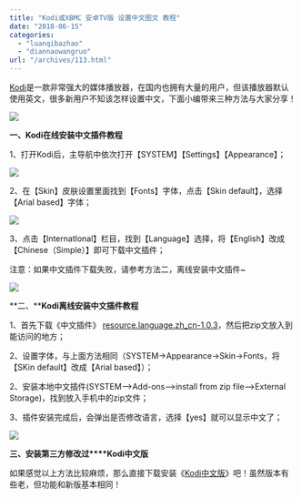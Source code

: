 ```yaml
---
title: "Kodi或XBMC 安卓TV版 设置中文图文 教程"
date: "2018-06-15"
categories: 
  - "luanqibazhao"
  - "diannaowangruo"
url: "/archives/113.html"
---
```


[Kodi](http://www.mz6.net/special/Kodi/)是一款非常强大的媒体播放器，在国内也拥有大量的用户，但该播放器默认使用英文，很多新用户不知该怎样设置中文，下面小编带来三种方法与大家分享！

![](https://img-cloud.zhoujie218.top/wp-content/uploads/2018/06/2016090209445254220180615.jpg)

**一、Kodi在线安装中文插件教程**

1、打开Kodi后，主导航中依次打开【SYSTEM】【Settings】【Appearance】；

![](https://img-cloud.zhoujie218.top/wp-content/uploads/2018/06/2016090209134428720180615.jpg)

2、在【Skin】皮肤设置里面找到【Fonts】字体，点击【Skin default】，选择【Arial based】字体；

![](https://img-cloud.zhoujie218.top/wp-content/uploads/2018/06/2016090209174524320180615.jpg)

3、点击【Internatlonal】栏目，找到【Language】选择，将【English】改成【Chinese（Simple）】即可下载中文插件；

注意：如果中文插件下载失败，请参考方法二，离线安装中文插件~

![](https://img-cloud.zhoujie218.top/wp-content/uploads/2018/06/2016090209203974120180615.jpg)

**二、****Kodi离线安装中文插件教程**

1、首先下载《中文插件》 [resource.language.zh\_cn-1.0.3](https://img-cloud.zhoujie218.top/wp-content/uploads/2018/06/resource.language.zh_cn-1.0.3.zip)，然后把zip文放入到能访问的地方；

2、设置字体，与上面方法相同（SYSTEM->Appearance->Skin->Fonts，将【SKin default】改成【Arial based】）；

2、安装本地中文插件(SYSTEM-->Add-ons-->install from zip file-->External Storage)，找到放入手机中的zip文件；

3、插件安装完成后，会弹出是否修改语言，选择【yes】就可以显示中文了；

![](https://img-cloud.zhoujie218.top/wp-content/uploads/2018/06/2016090209311924620180615.jpg)

**三、安装第三方修改过****Kodi中文版**

如果感觉以上方法比较麻烦，那么直接下载安装《[Kodi中文版](http://down5.mz6.net/file/2016/06/org.xbmc.kodi.apk)》吧！虽然版本有些老，但功能和新版基本相同！
